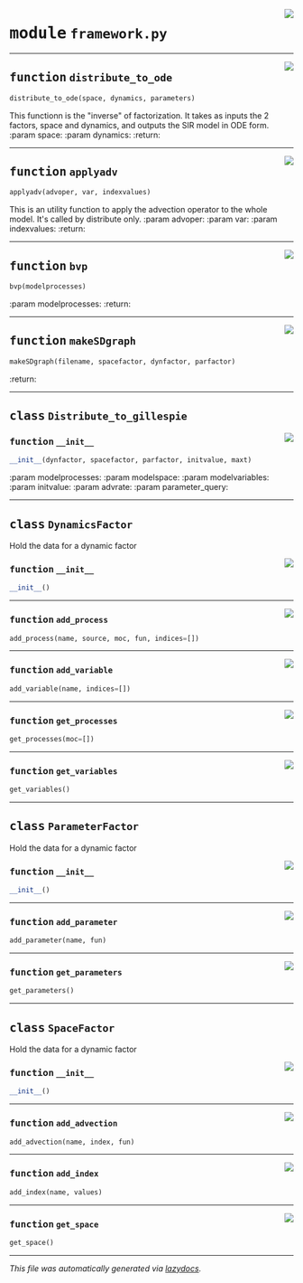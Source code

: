 <!-- markdownlint-disable -->

<a href="../../facsimile/framework.py#L0"><img align="right" style="float:right;" src="https://img.shields.io/badge/-source-cccccc?style=flat-square"></a>

# <kbd>module</kbd> `framework.py`





---

<a href="../../facsimile/framework.py#L105"><img align="right" style="float:right;" src="https://img.shields.io/badge/-source-cccccc?style=flat-square"></a>

## <kbd>function</kbd> `distribute_to_ode`

```python
distribute_to_ode(space, dynamics, parameters)
```

This functionn is the "inverse" of factorization. It takes as inputs the 2 factors, space and dynamics, and outputs the SIR model in ODE form. :param space: :param dynamics: :return: 


---

<a href="../../facsimile/framework.py#L136"><img align="right" style="float:right;" src="https://img.shields.io/badge/-source-cccccc?style=flat-square"></a>

## <kbd>function</kbd> `applyadv`

```python
applyadv(advoper, var, indexvalues)
```

This is an utility function to apply the advection operator to the whole model. It's called by distribute only. :param advoper: :param var: :param indexvalues: :return: 


---

<a href="../../facsimile/framework.py#L165"><img align="right" style="float:right;" src="https://img.shields.io/badge/-source-cccccc?style=flat-square"></a>

## <kbd>function</kbd> `bvp`

```python
bvp(modelprocesses)
```

:param modelprocesses: :return: 


---

<a href="../../facsimile/framework.py#L286"><img align="right" style="float:right;" src="https://img.shields.io/badge/-source-cccccc?style=flat-square"></a>

## <kbd>function</kbd> `makeSDgraph`

```python
makeSDgraph(filename, spacefactor, dynfactor, parfactor)
```

:return: 


---

## <kbd>class</kbd> `Distribute_to_gillespie`




<a href="../../facsimile/framework.py#L200"><img align="right" style="float:right;" src="https://img.shields.io/badge/-source-cccccc?style=flat-square"></a>

### <kbd>function</kbd> `__init__`

```python
__init__(dynfactor, spacefactor, parfactor, initvalue, maxt)
```

:param modelprocesses: :param modelspace: :param modelvariables: :param initvalue: :param advrate: :param parameter_query: 





---

## <kbd>class</kbd> `DynamicsFactor`
Hold the data for a dynamic factor 

<a href="../../facsimile/framework.py#L14"><img align="right" style="float:right;" src="https://img.shields.io/badge/-source-cccccc?style=flat-square"></a>

### <kbd>function</kbd> `__init__`

```python
__init__()
```








---

<a href="../../facsimile/framework.py#L26"><img align="right" style="float:right;" src="https://img.shields.io/badge/-source-cccccc?style=flat-square"></a>

### <kbd>function</kbd> `add_process`

```python
add_process(name, source, moc, fun, indices=[])
```





---

<a href="../../facsimile/framework.py#L23"><img align="right" style="float:right;" src="https://img.shields.io/badge/-source-cccccc?style=flat-square"></a>

### <kbd>function</kbd> `add_variable`

```python
add_variable(name, indices=[])
```





---

<a href="../../facsimile/framework.py#L39"><img align="right" style="float:right;" src="https://img.shields.io/badge/-source-cccccc?style=flat-square"></a>

### <kbd>function</kbd> `get_processes`

```python
get_processes(moc=[])
```





---

<a href="../../facsimile/framework.py#L37"><img align="right" style="float:right;" src="https://img.shields.io/badge/-source-cccccc?style=flat-square"></a>

### <kbd>function</kbd> `get_variables`

```python
get_variables()
```






---

## <kbd>class</kbd> `ParameterFactor`
Hold the data for a dynamic factor 

<a href="../../facsimile/framework.py#L84"><img align="right" style="float:right;" src="https://img.shields.io/badge/-source-cccccc?style=flat-square"></a>

### <kbd>function</kbd> `__init__`

```python
__init__()
```








---

<a href="../../facsimile/framework.py#L93"><img align="right" style="float:right;" src="https://img.shields.io/badge/-source-cccccc?style=flat-square"></a>

### <kbd>function</kbd> `add_parameter`

```python
add_parameter(name, fun)
```





---

<a href="../../facsimile/framework.py#L96"><img align="right" style="float:right;" src="https://img.shields.io/badge/-source-cccccc?style=flat-square"></a>

### <kbd>function</kbd> `get_parameters`

```python
get_parameters()
```






---

## <kbd>class</kbd> `SpaceFactor`
Hold the data for a dynamic factor 

<a href="../../facsimile/framework.py#L53"><img align="right" style="float:right;" src="https://img.shields.io/badge/-source-cccccc?style=flat-square"></a>

### <kbd>function</kbd> `__init__`

```python
__init__()
```








---

<a href="../../facsimile/framework.py#L66"><img align="right" style="float:right;" src="https://img.shields.io/badge/-source-cccccc?style=flat-square"></a>

### <kbd>function</kbd> `add_advection`

```python
add_advection(name, index, fun)
```





---

<a href="../../facsimile/framework.py#L63"><img align="right" style="float:right;" src="https://img.shields.io/badge/-source-cccccc?style=flat-square"></a>

### <kbd>function</kbd> `add_index`

```python
add_index(name, values)
```





---

<a href="../../facsimile/framework.py#L70"><img align="right" style="float:right;" src="https://img.shields.io/badge/-source-cccccc?style=flat-square"></a>

### <kbd>function</kbd> `get_space`

```python
get_space()
```








---

_This file was automatically generated via [lazydocs](https://github.com/ml-tooling/lazydocs)._
